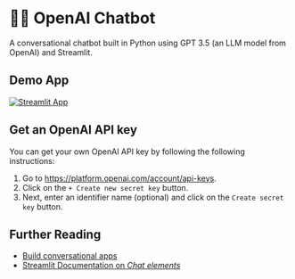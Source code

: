 # 🤖💬 OpenAI Chatbot

A conversational chatbot built in Python using GPT 3.5 (an LLM model from OpenAI) and Streamlit.

## Demo App

[![Streamlit App](https://static.streamlit.io/badges/streamlit_badge_black_white.svg)](https://starter-kit.streamlitapp.com/)

## Get an OpenAI API key

You can get your own OpenAI API key by following the following instructions:
1. Go to https://platform.openai.com/account/api-keys.
2. Click on the `+ Create new secret key` button.
3. Next, enter an identifier name (optional) and click on the `Create secret key` button.

## Further Reading

- [Build conversational apps](https://docs.streamlit.io/knowledge-base/tutorials/build-conversational-apps)
- [Streamlit Documentation on _Chat elements_](https://docs.streamlit.io/library/api-reference/chat)
